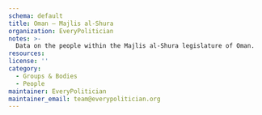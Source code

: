 ```yaml
---
schema: default
title: Oman — Majlis al-Shura
organization: EveryPolitician
notes: >-
  Data on the people within the Majlis al-Shura legislature of Oman.
resources:
license: ''
category:
  - Groups & Bodies
  - People
maintainer: EveryPolitician
maintainer_email: team@everypolitician.org
---
```

